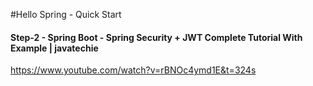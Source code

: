 
#Hello Spring - Quick Start

#### Step-2 - Spring Boot - Spring Security + JWT Complete Tutorial With Example | javatechie

https://www.youtube.com/watch?v=rBNOc4ymd1E&t=324s